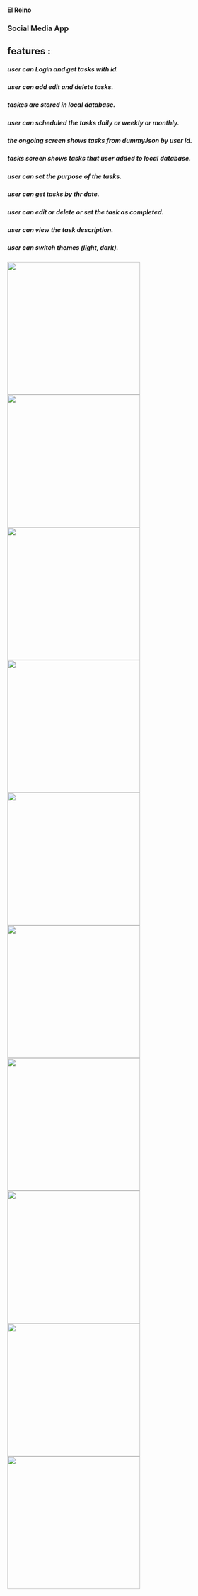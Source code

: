 #### El Reino

### Social Media App


## features :
##### user can Login and get tasks with id.
##### user can add edit and delete tasks.
##### taskes are stored in local database.
##### user can scheduled the tasks daily or weekly or monthly.
##### the ongoing screen shows tasks from dummyJson by user id.
##### tasks screen shows tasks that user added to local database.
##### user can set the purpose of the tasks.
##### user can get tasks by thr date.
##### user can edit or delete or set the task as completed.
##### user can view the task description.
##### user can switch themes (light, dark).

<div>
  <img src = "https://github.com/Rwan00/El-Reino/blob/main/screenShots/1.jpg" width = "300">
  <img src = "https://github.com/Rwan00/El-Reino/blob/main/screenShots/2.jpg" width = "300">
</div>

<div>
  <img src = "https://github.com/Rwan00/El-Reino/blob/main/screenShots/3.jpg" width = "300">
  <img src = "https://github.com/Rwan00/El-Reino/blob/main/screenShots/4.jpg" width = "300">
</div>

<div>
  <img src = "https://github.com/Rwan00/El-Reino/blob/main/screenShots/5.jpg" width = "300">
  <img src = "https://github.com/Rwan00/El-Reino/blob/main/screenShots/6.jpg" width = "300">
</div>

<div>
  <img src = "https://github.com/Rwan00/El-Reino/blob/main/screenShots/7.jpg" width = "300">
  <img src = "https://github.com/Rwan00/El-Reino/blob/main/screenShots/8.jpg" width = "300">
</div>

<div>
  <img src = "https://github.com/Rwan00/El-Reino/blob/main/screenShots/9.jpg" width = "300">
  <img src = "https://github.com/Rwan00/El-Reino/blob/main/screenShots/10.jpg" width = "300">
</div>
 
 
